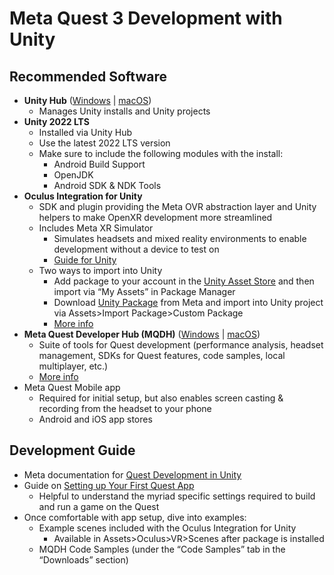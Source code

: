 # Meta Quest 3 Development with Unity
## Recommended Software
- **Unity Hub** ([Windows](https://public-cdn.cloud.unity3d.com/hub/prod/UnityHubSetup.exe) | [macOS](https://public-cdn.cloud.unity3d.com/hub/prod/UnityHubSetup.dmg))
  - Manages Unity installs and Unity projects
- **Unity 2022 LTS**
  - Installed via Unity Hub
  - Use the latest 2022 LTS version
  - Make sure to include the following modules with the install:
    - Android Build Support
    - OpenJDK
    - Android SDK & NDK Tools
- **Oculus Integration for Unity**
  - SDK and plugin providing the Meta OVR abstraction layer and Unity helpers to make OpenXR development more streamlined
  - Includes Meta XR Simulator
    - Simulates headsets and mixed reality environments to enable development without a device to test on
    - [Guide for Unity](https://developer.oculus.com/documentation/unity/xrsim-unity)
  - Two ways to import into Unity
    - Add package to your account in the [Unity Asset Store](https://assetstore.unity.com/packages/tools/integration/oculus-integration-82022) and then import via “My Assets” in Package Manager
    - Download [Unity Package](https://developer.oculus.com/downloads/package/unity-integration/) from Meta and import into Unity project via Assets>Import Package>Custom Package
    - [More info](https://developer.oculus.com/documentation/unity/unity-import/)
- **Meta Quest Developer Hub (MQDH)** ([Windows](https://developer.oculus.com/downloads/package/oculus-developer-hub-win/) | [macOS](https://developer.oculus.com/downloads/package/oculus-developer-hub-mac/))
  - Suite of tools for Quest development (performance analysis, headset management, SDKs for Quest features, code samples, local multiplayer, etc.)
  - [More info](https://developer.oculus.com/meta-quest-developer-hub)
- Meta Quest Mobile app
  - Required for initial setup, but also enables screen casting & recording from the headset to your phone
  - Android and iOS app stores

## Development Guide
- Meta documentation for [Quest Development in Unity](https://developer.oculus.com/documentation/unity/unity-gs-overview/)
- Guide on [Setting up Your First Quest App](https://developer.oculus.com/documentation/unity/unity-tutorial-hello-vr/)
  - Helpful to understand the myriad specific settings required to build and run a game on the Quest
- Once comfortable with app setup, dive into examples:
  - Example scenes included with the Oculus Integration for Unity
    - Available in Assets>Oculus>VR>Scenes after package is installed
  - MQDH Code Samples (under the “Code Samples” tab in the “Downloads” section)
